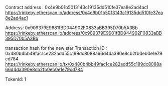 
Contract address : 0x4e9b01b5013143c19135dd510fe37ea8e2ad4ac1
https://rinkeby.etherscan.io/address/0x4e9b01b5013143c19135dd510fe37ea8e2ad4ac1

Address:  0x909379E9681fBD044902F0833aBB395D70b5A3Bb
https://rinkeby.etherscan.io/address/0x909379E9681fBD044902F0833aBB395D70b5A3Bb

transaction hash for the new star
Transaction ID :     0x480b4bb49fac1ce282add55c189dc8088a66d4da390e8cb2fb0eb0e1e79cd784  https://rinkeby.etherscan.io/tx/0x480b4bb49fac1ce282add55c189dc8088a66d4da390e8cb2fb0eb0e1e79cd784

TokenId: 1

